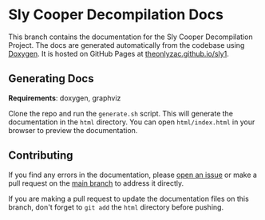 # Sly Cooper Decompilation Docs

This branch contains the documentation for the Sly Cooper Decompilation Project. The docs are generated automatically from the codebase using [Doxygen](https://www.doxygen.nl/index.html). It is hosted on GitHub Pages at [theonlyzac.github.io/sly1](https://theonlyzac.github.io/sly1/).


## Generating Docs

**Requirements**: doxygen, graphviz

Clone the repo and run the `generate.sh` script. This will generate the documentation in the `html` directory. You can open `html/index.html` in your browser to preview the documentation.


## Contributing

If you find any errors in the documentation, please [open an issue](https://github.com/theonlyzac/sly1/issues/new) or make a pull request on the [main branch](https://github.com/theonlyzac/sly1) to address it directly.

If you are making a pull request to update the documentation files on this branch, don't forget to `git add` the `html` directory before pushing.
